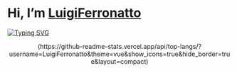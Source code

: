 # Hi, I’m [LuigiFerronatto](https://www.instagram.com/)

[![Typing SVG](https://readme-typing-svg.demolab.com?font=Montserrat&weight=500&size=35&duration=3000&pause=500&color=8D66F7&background=141A2400&center=true&vCenter=true&multiline=true&random=false&width=1000&height=100&lines=I+just+know+how+to+do+some+stuff;I'm+a+FullStack+Developer;HTML5+%2F+CSS3+%2F+JavaScript+%2F+C%23+%2F+PHP;SQL+%2F+NoSql;Node.js+%2F+React.js+%2F+Vue.js+%2F+Next.js)](https://git.io/typing-svg)

<p align="center">
  (https://github-readme-stats.vercel.app/api/top-langs/?username=LuigiFerronatto&theme=vue&show_icons=true&hide_border=true&layout=compact)
</p>

